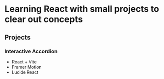 # Learning React with small projects to clear out concepts


  ## **Projects**
  
  ### Interactive Accordion
  - React + Vite
  - Framer Motion
  - Lucide React
